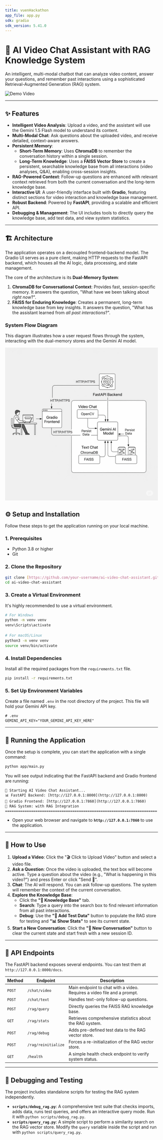 ```yaml
---
title: vuenHackathon
app_file: app.py
sdk: gradio
sdk_version: 5.41.0
---
```

# 🎥 AI Video Chat Assistant with RAG Knowledge System

An intelligent, multi-modal chatbot that can analyze video content, answer your questions, and remember past interactions using a sophisticated Retrieval-Augmented Generation (RAG) system.

![Demo Video](https://place-hold.it/800x450/667eea/ffffff?text=App+Screenshot+Here&fontsize=40)

---

## ✨ Features

-   **Intelligent Video Analysis**: Upload a video, and the assistant will use the Gemini 1.5 Flash model to understand its content.
-   **Multi-Modal Chat**: Ask questions about the uploaded video, and receive detailed, context-aware answers.
-   **Persistent Memory**:
    -   **Short-Term Memory**: Uses **ChromaDB** to remember the conversation history within a single session.
    -   **Long-Term Knowledge**: Uses a **FAISS Vector Store** to create a persistent, searchable knowledge base from all interactions (video analyses, Q&A), enabling cross-session insights.
-   **RAG-Powered Context**: Follow-up questions are enhanced with relevant context retrieved from both the current conversation and the long-term knowledge base.
-   **Interactive UI**: A user-friendly interface built with **Gradio**, featuring distinct sections for video interaction and knowledge base management.
-   **Robust Backend**: Powered by **FastAPI**, providing a scalable and efficient API.
-   **Debugging & Management**: The UI includes tools to directly query the knowledge base, add test data, and view system statistics.

---

## 🏗️ Architecture

The application operates on a decoupled frontend-backend model. The Gradio UI serves as a pure client, making HTTP requests to the FastAPI backend, which houses all the AI logic, data processing, and state management.

The core of the architecture is its **Dual-Memory System**:
1.  **ChromaDB for Conversational Context**: Provides fast, session-specific memory. It answers the question, "What have we been talking about *right now*?".
2.  **FAISS for Enduring Knowledge**: Creates a permanent, long-term knowledge base from key insights. It answers the question, "What has the assistant learned from *all past interactions*?".

### System Flow Diagram

This diagram illustrates how a user request flows through the system, interacting with the dual-memory stores and the Gemini AI model.

![System Flow Diagram](https://raw.githubusercontent.com/HEMANT2027/Vuen_Code_Hackathon/fe52de20f0e4cbd6f90ce446018ed9631a1d6f90/Model_Architecture.png)

## ⚙️ Setup and Installation

Follow these steps to get the application running on your local machine.

### 1. Prerequisites
-   Python 3.8 or higher
-   Git

### 2. Clone the Repository
```bash
git clone [https://github.com/your-username/ai-video-chat-assistant.git](https://github.com/your-username/ai-video-chat-assistant.git)
cd ai-video-chat-assistant
```

### 3. Create a Virtual Environment
It's highly recommended to use a virtual environment.
```bash
# For Windows
python -m venv venv
venv\Scripts\activate

# For macOS/Linux
python3 -m venv venv
source venv/bin/activate
```

### 4. Install Dependencies
Install all the required packages from the `requirements.txt` file.
```bash
pip install -r requirements.txt
```

### 5. Set Up Environment Variables
Create a file named `.env` in the root directory of the project. This file will hold your Gemini API key.

```
# .env
GEMINI_API_KEY="YOUR_GEMINI_API_KEY_HERE"
```

---

## 🚀 Running the Application

Once the setup is complete, you can start the application with a single command:

```bash
python app/main.py
```

You will see output indicating that the FastAPI backend and Gradio frontend are running:

```
🚀 Starting AI Video Chat Assistant...
📊 FastAPI Backend: [http://127.0.0.1:8000](http://127.0.0.1:8000)
🎨 Gradio Frontend: [http://127.0.0.1:7860](http://127.0.0.1:7860)
🧠 RAG System: with RAG Integration
======================================================================
```

-   Open your web browser and navigate to **`http://127.0.0.1:7860`** to use the application.

---

## 📖 How to Use

1.  **Upload a Video**: Click the "🎬 Click to Upload Video" button and select a video file.
2.  **Ask a Question**: Once the video is uploaded, the text box will become active. Type a question about the video (e.g., "What is happening in this video?") and press Enter or click "Send 🚀".
3.  **Chat**: The AI will respond. You can ask follow-up questions. The system will remember the context of the current conversation.
4.  **Explore the Knowledge Base**:
    -   Click the **"🧠 Knowledge Base"** tab.
    -   **Search**: Type a query into the search box to find relevant information from all past interactions.
    -   **Debug**: Use the **"🎯 Add Test Data"** button to populate the RAG store for testing and **"📊 Show Stats"** to see its current state.
5.  **Start a New Conversation**: Click the **"🔄 New Conversation"** button to clear the current state and start fresh with a new session ID.

---

## 📡 API Endpoints

The FastAPI backend exposes several endpoints. You can test them at `http://127.0.0.1:8000/docs`.

| Method | Endpoint               | Description                                                                 |
|--------|------------------------|-----------------------------------------------------------------------------|
| `POST` | `/chat/video`          | Main endpoint to chat with a video. Requires a video file and a prompt.     |
| `POST` | `/chat/text`           | Handles text-only follow-up questions.                                      |
| `POST` | `/rag/query`           | Directly queries the FAISS RAG knowledge base.                              |
| `GET`  | `/rag/stats`           | Retrieves comprehensive statistics about the RAG system.                    |
| `POST` | `/rag/debug`           | Adds pre-defined test data to the RAG vector store.                         |
| `POST` | `/rag/reinitialize`    | Forces a re-initialization of the RAG vector store.                         |
| `GET`  | `/health`              | A simple health check endpoint to verify system status.                     |

---

## 🧪 Debugging and Testing

The project includes standalone scripts for testing the RAG system independently.

-   **`scripts/debug_rag.py`**: A comprehensive test suite that checks imports, adds data, runs test queries, and offers an interactive query mode. Run it with `python scripts/debug_rag.py`.
-   **`scripts/query_rag.py`**: A simple script to perform a similarity search on the RAG vector store. Modify the `query` variable inside the script and run with `python scripts/query_rag.py`.
